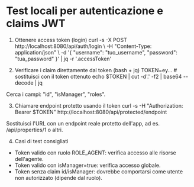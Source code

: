 # Test locali per autenticazione e claims JWT

1) Ottenere access token (login)
curl -s -X POST http://localhost:8080/api/auth/login \\
  -H "Content-Type: application/json" \\
  -d '{ "username": "tuo_username", "password": "tua_password" }' | jq -r '.accessToken'

2) Verificare i claim direttamente dal token (bash + jq)
TOKEN=ey... # sostituisci con il token ottenuto
echo $TOKEN | cut -d'.' -f2 | base64 --decode | jq

Cerca i campi: \"id\", \"isManager\", \"roles\".

3) Chiamare endpoint protetto usando il token
curl -s -H "Authorization: Bearer $TOKEN" http://localhost:8080/api/protected/endpoint

Sostituisci l'URL con un endpoint reale protetto dell'app, ad es. /api/properties/1 o altri.

4) Casi di test consigliati
- Token valido con ruolo ROLE_AGENT: verifica accesso alle risorse dell'agente.
- Token valido con isManager=true: verifica accesso globale.
- Token senza claim id/isManager: dovrebbe comportarsi come utente non autorizzato (dipende dal ruolo).
